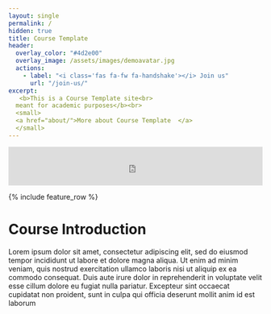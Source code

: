 ```yaml
---
layout: single
permalink: /
hidden: true
title: Course Template
header:
  overlay_color: "#4d2e00"
  overlay_image: /assets/images/demoavatar.jpg
  actions:
    - label: "<i class='fas fa-fw fa-handshake'></i> Join us"
      url: "/join-us/"
excerpt:
   <b>This is a Course Template site<br>
  meant for academic purposes</b><br>
  <small>
  <a href="about/">More about Course Template  </a>
  </small>
---
```


<iframe allowfullscreen="false" frameborder="0" mozallowfullscreen="false" src="https://docs.google.com/presentation/d/e/2PACX-1vT5K9ijpA0fuuS4OJTQMwoMaQrZm5dMCXisLRBgVzxQ7I5312_uHAqZvvJIA_5KRrG02t45MotrTj_a/embed?start=true&loop=true&delayms=300&rm=minimal" webkitallowfullscreen="false" width="100%" height="77"></iframe>

{% include feature_row %}

# Course Introduction

Lorem ipsum dolor sit amet, consectetur adipiscing elit, sed do eiusmod tempor incididunt ut labore et dolore magna aliqua. Ut enim ad minim veniam, quis nostrud exercitation ullamco laboris nisi ut aliquip ex ea commodo consequat. Duis aute irure dolor in reprehenderit in voluptate velit esse cillum dolore eu fugiat nulla pariatur. Excepteur sint occaecat cupidatat non proident, sunt in culpa qui officia deserunt mollit anim id est laborum
